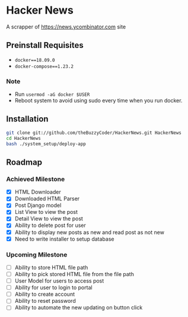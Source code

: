 # Hacker News
A scrapper of https://news.ycombinator.com site

## Preinstall Requisites

- `docker==18.09.0`
- `docker-compose==1.23.2`

### Note

- Run `usermod -aG docker $USER`
- Reboot system to avoid using sudo every time when you run docker.

## Installation

```bash
git clone git://github.com/theBuzzyCoder/HackerNews.git HackerNews
cd HackerNews
bash ./system_setup/deploy-app
```

## Roadmap

### Achieved Milestone

- [x] HTML Downloader
- [x] Downloaded HTML Parser
- [x] Post Django model
- [x] List View to view the post
- [x] Detail View to view the post
- [x] Ability to delete post for user
- [x] Ability to display new posts as new and read post as not new
- [x] Need to write installer to setup database

### Upcoming Milestone

- [ ] Ability to store HTML file path
- [ ] Ability to pick stored HTML file from the file path
- [ ] User Model for users to access post
- [ ] Ability for user to login to portal
- [ ] Ability to create account
- [ ] Ability to reset password
- [ ] Ability to automate the new updating on button click
